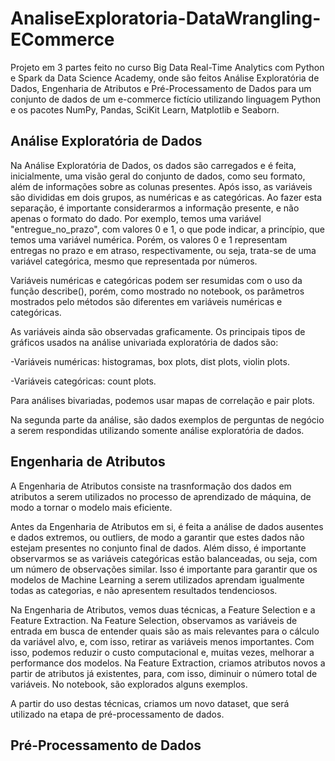 # AnaliseExploratoria-DataWrangling-ECommerce
Projeto em 3 partes feito no curso Big Data Real-Time Analytics com Python e Spark da Data Science Academy, onde são feitos Análise Exploratória de Dados, Engenharia de Atributos e Pré-Processamento de Dados para um conjunto de dados de um e-commerce fictício utilizando linguagem Python e os pacotes NumPy, Pandas, SciKit Learn, Matplotlib e Seaborn.
## Análise Exploratória de Dados
Na Análise Exploratória de Dados, os dados são carregados e é feita, inicialmente, uma visão geral do conjunto de dados, como seu formato, além de informações sobre as colunas presentes. Após isso, as variáveis são divididas em dois grupos, as numéricas e as categóricas. Ao fazer esta separação, é importante considerarmos a informação presente, e não apenas o formato do dado. Por exemplo, temos uma variável "entregue_no_prazo", com valores 0 e 1, o que pode indicar, a princípio, que temos uma variável numérica. Porém, os valores 0 e 1 representam entregas no prazo e em atraso, respectivamente, ou seja, trata-se de uma variável categórica, mesmo que representada por números.

Variáveis numéricas e categóricas podem ser resumidas com o uso da função describe(), porém, como mostrado no notebook, os parâmetros mostrados pelo métodos são diferentes em variáveis numéricas e categóricas.

As variáveis ainda são observadas graficamente. Os principais tipos de gráficos usados na análise univariada exploratória de dados são:

-Variáveis numéricas: histogramas, box plots, dist plots, violin plots.

-Variáveis categóricas: count plots.

Para análises bivariadas, podemos usar mapas de correlação e pair plots.

Na segunda parte da análise, são dados exemplos de perguntas de negócio a serem respondidas utilizando somente análise exploratória de dados.

## Engenharia de Atributos

A Engenharia de Atributos consiste na trasnformação dos dados em atributos a serem utilizados no processo de aprendizado de máquina, de modo a tornar o modelo mais eficiente.

Antes da Engenharia de Atributos em si, é feita a análise de dados ausentes e dados extremos, ou outliers, de modo a garantir que estes dados não estejam presentes no conjunto final de dados. Além disso, é importante observarmos se as variáveis categóricas estão balanceadas, ou seja, com um número de observações similar. Isso é importante para garantir que os modelos de Machine Learning a serem utilizados aprendam igualmente todas as categorias, e não apresentem resultados tendenciosos.

Na Engenharia de Atributos, vemos duas técnicas, a Feature Selection e a Feature Extraction. Na Feature Selection, observamos as variáveis de entrada em busca de entender quais são as mais relevantes para o cálculo da variável alvo, e, com isso, retirar as variáveis menos importantes. Com isso, podemos reduzir o custo computacional e, muitas vezes, melhorar a performance dos modelos. Na Feature Extraction, criamos atributos novos a partir de atributos já existentes, para, com isso, diminuir o número total de variáveis. No notebook, são explorados alguns exemplos.

A partir do uso destas técnicas, criamos um novo dataset, que será utilizado na etapa de pré-processamento de dados.

## Pré-Processamento de Dados



